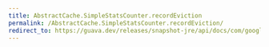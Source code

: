 ```yaml
---
title: AbstractCache.SimpleStatsCounter.recordEviction
permalink: /AbstractCache.SimpleStatsCounter.recordEviction/
redirect_to: https://guava.dev/releases/snapshot-jre/api/docs/com/google/common/cache/AbstractCache.SimpleStatsCounter.html#recordEviction--
---
```


